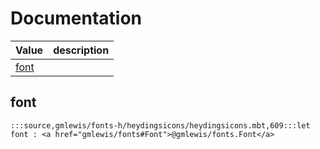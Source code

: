 # Documentation
|Value|description|
|---|---|
|[font](#font)||

## font

```moonbit
:::source,gmlewis/fonts-h/heydingsicons/heydingsicons.mbt,609:::let font : <a href="gmlewis/fonts#Font">@gmlewis/fonts.Font</a>
```

